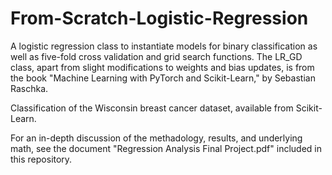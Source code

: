 # From-Scratch-Logistic-Regression

A logistic regression class to instantiate models for binary classification as well as five-fold cross validation and grid search functions. The LR_GD class, apart from slight modifications to weights and bias updates, is from the book "Machine Learning with PyTorch and Scikit-Learn," by Sebastian Raschka.

Classification of the Wisconsin breast cancer dataset, available from Scikit-Learn.

For an in-depth discussion of the methadology, results, and underlying math, see the document "Regression Analysis Final Project.pdf" included in this repository.
